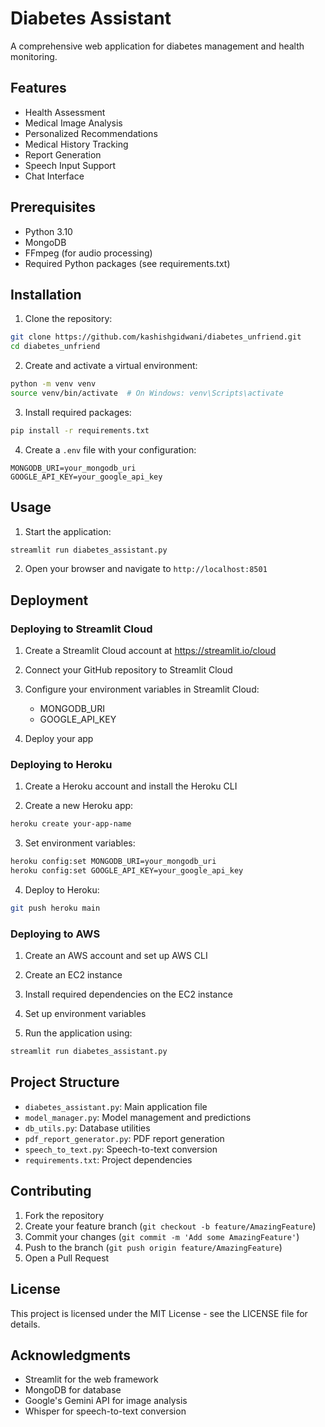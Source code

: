 # Diabetes Assistant

A comprehensive web application for diabetes management and health monitoring.

## Features

- Health Assessment
- Medical Image Analysis
- Personalized Recommendations
- Medical History Tracking
- Report Generation
- Speech Input Support
- Chat Interface

## Prerequisites

- Python 3.10
- MongoDB
- FFmpeg (for audio processing)
- Required Python packages (see requirements.txt)

## Installation

1. Clone the repository:
```bash
git clone https://github.com/kashishgidwani/diabetes_unfriend.git
cd diabetes_unfriend
```

2. Create and activate a virtual environment:
```bash
python -m venv venv
source venv/bin/activate  # On Windows: venv\Scripts\activate
```

3. Install required packages:
```bash
pip install -r requirements.txt
```

4. Create a `.env` file with your configuration:
```
MONGODB_URI=your_mongodb_uri
GOOGLE_API_KEY=your_google_api_key
```

## Usage

1. Start the application:
```bash
streamlit run diabetes_assistant.py
```

2. Open your browser and navigate to `http://localhost:8501`

## Deployment

### Deploying to Streamlit Cloud

1. Create a Streamlit Cloud account at https://streamlit.io/cloud

2. Connect your GitHub repository to Streamlit Cloud

3. Configure your environment variables in Streamlit Cloud:
   - MONGODB_URI
   - GOOGLE_API_KEY

4. Deploy your app

### Deploying to Heroku

1. Create a Heroku account and install the Heroku CLI

2. Create a new Heroku app:
```bash
heroku create your-app-name
```

3. Set environment variables:
```bash
heroku config:set MONGODB_URI=your_mongodb_uri
heroku config:set GOOGLE_API_KEY=your_google_api_key
```

4. Deploy to Heroku:
```bash
git push heroku main
```

### Deploying to AWS

1. Create an AWS account and set up AWS CLI

2. Create an EC2 instance

3. Install required dependencies on the EC2 instance

4. Set up environment variables

5. Run the application using:
```bash
streamlit run diabetes_assistant.py
```

## Project Structure

- `diabetes_assistant.py`: Main application file
- `model_manager.py`: Model management and predictions
- `db_utils.py`: Database utilities
- `pdf_report_generator.py`: PDF report generation
- `speech_to_text.py`: Speech-to-text conversion
- `requirements.txt`: Project dependencies

## Contributing

1. Fork the repository
2. Create your feature branch (`git checkout -b feature/AmazingFeature`)
3. Commit your changes (`git commit -m 'Add some AmazingFeature'`)
4. Push to the branch (`git push origin feature/AmazingFeature`)
5. Open a Pull Request

## License

This project is licensed under the MIT License - see the LICENSE file for details.

## Acknowledgments

- Streamlit for the web framework
- MongoDB for database
- Google's Gemini API for image analysis
- Whisper for speech-to-text conversion
